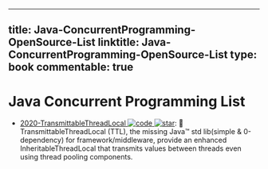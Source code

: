 
---
title: Java-ConcurrentProgramming-OpenSource-List
linktitle: Java-ConcurrentProgramming-OpenSource-List
type: book
commentable: true
---

# Java Concurrent Programming List

- [2020-TransmittableThreadLocal ![code](https://ng-tech.icu/assets/code.svg) ![star](https://img.shields.io/github/stars/alibaba/transmittable-thread-local)](https://github.com/alibaba/transmittable-thread-local): 📌 TransmittableThreadLocal (TTL), the missing Java™ std lib(simple & 0-dependency) for framework/middleware, provide an enhanced InheritableThreadLocal that transmits values between threads even using thread pooling components.

    